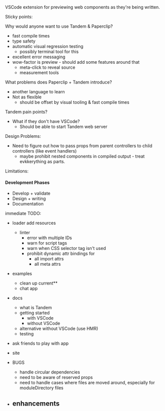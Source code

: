 VSCode extension for previewing web components as they're being written.

Sticky points:

Why would anyone want to use Tandem & Paperclip?

- fast compile times
- type safety
- automatic visual regression testing
  - possibly terminal tool for this
- excellent error messaging
- wow-factor is preview - should add some features around that
  - meta-click to reveal source
  - measurement tools

What problems does Paperclip + Tandem introduce?

- another language to learn
- Not as flexible
  - should be offset by visual tooling & fast compile times

Tandem pain points?

- What if they don't have VSCode?
  - Should be able to start Tandem web server

Design Problems:

- Need to figure out how to pass props from parent controllers to child controllers (like event handlers)
  - maybe prohibit nested components in compiled output - treat evkkerything as parts.

Limitations:

#### Development Phases

- Develop + validate
- Design + writing
- Documentation

immediate TODO:

- loader add resources
  - linter
    - error with multiple IDs
    - warn for script tags
    - warn when CSS selector tag isn't used
    - prohibit dynamic attr bindings for
      - all import attrs
      - all meta attrs
- examples
  - clean up current\*\*
  - chat app
- docs
  - what is Tandem
  - getting started
    - with VSCode
    - without VSCode
  - alternative without VSCode (use HMR)
  - testing
- ask friends to play with app
- site
- BUGS

  - handle circular dependencies
  - need to be aware of reserved props
  - need to handle cases where files are moved around, especially for moduleDirectory files

- ## enhancements
